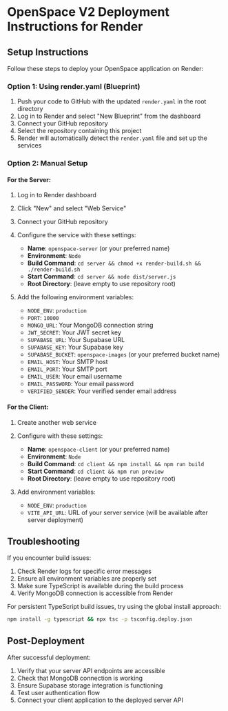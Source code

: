 # OpenSpace V2 Deployment Instructions for Render

## Setup Instructions

Follow these steps to deploy your OpenSpace application on Render:

### Option 1: Using render.yaml (Blueprint)

1. Push your code to GitHub with the updated `render.yaml` in the root directory
2. Log in to Render and select "New Blueprint" from the dashboard
3. Connect your GitHub repository
4. Select the repository containing this project
5. Render will automatically detect the `render.yaml` file and set up the services

### Option 2: Manual Setup

#### For the Server:

1. Log in to Render dashboard
2. Click "New" and select "Web Service"
3. Connect your GitHub repository
4. Configure the service with these settings:

   - **Name**: `openspace-server` (or your preferred name)
   - **Environment**: `Node`
   - **Build Command**: `cd server && chmod +x render-build.sh && ./render-build.sh`
   - **Start Command**: `cd server && node dist/server.js`
   - **Root Directory**: (leave empty to use repository root)

5. Add the following environment variables:
   - `NODE_ENV`: `production`
   - `PORT`: `10000`
   - `MONGO_URL`: Your MongoDB connection string
   - `JWT_SECRET`: Your JWT secret key
   - `SUPABASE_URL`: Your Supabase URL
   - `SUPABASE_KEY`: Your Supabase key
   - `SUPABASE_BUCKET`: `openspace-images` (or your preferred bucket name)
   - `EMAIL_HOST`: Your SMTP host
   - `EMAIL_PORT`: Your SMTP port
   - `EMAIL_USER`: Your email username
   - `EMAIL_PASSWORD`: Your email password
   - `VERIFIED_SENDER`: Your verified sender email address

#### For the Client:

1. Create another web service
2. Configure with these settings:

   - **Name**: `openspace-client` (or your preferred name)
   - **Environment**: `Node`
   - **Build Command**: `cd client && npm install && npm run build`
   - **Start Command**: `cd client && npm run preview`
   - **Root Directory**: (leave empty to use repository root)

3. Add environment variables:
   - `NODE_ENV`: `production`
   - `VITE_API_URL`: URL of your server service (will be available after server deployment)

## Troubleshooting

If you encounter build issues:

1. Check Render logs for specific error messages
2. Ensure all environment variables are properly set
3. Make sure TypeScript is available during the build process
4. Verify MongoDB connection is accessible from Render

For persistent TypeScript build issues, try using the global install approach:

```bash
npm install -g typescript && npx tsc -p tsconfig.deploy.json
```

## Post-Deployment

After successful deployment:

1. Verify that your server API endpoints are accessible
2. Check that MongoDB connection is working
3. Ensure Supabase storage integration is functioning
4. Test user authentication flow
5. Connect your client application to the deployed server API
